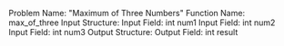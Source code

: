 Problem Name: "Maximum of Three Numbers"
Function Name: max_of_three
Input Structure:
Input Field: int num1
Input Field: int num2
Input Field: int num3
Output Structure:
Output Field: int result

